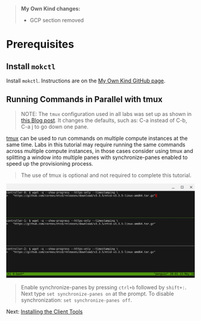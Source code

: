 >  **My Own Kind changes:**
> 
> * GCP section removed

# Prerequisites

## Install `mokctl`

Install `mokctl`. Instructions are on the [My Own Kind GitHub page](https://github.com/mclarkson/my-own-kind).

## Running Commands in Parallel with tmux

> NOTE: The `tmux` configuration used in all labs was set up as shown in [this Blog post](http://blogger.smorg.co.uk/2020/04/tmux-for-gnu-screen-users-on-linux.html?view=magazine). It changes the defaults, such as: C-a instead of C-b, C-a j to go down one pane.

[tmux](https://github.com/tmux/tmux/wiki) can be used to run commands on multiple compute instances at the same time. Labs in this tutorial may require running the same commands across multiple compute instances, in those cases consider using tmux and splitting a window into multiple panes with synchronize-panes enabled to speed up the provisioning process.

> The use of tmux is optional and not required to complete this tutorial.

![tmux screenshot](images/tmux-screenshot.png)

> Enable synchronize-panes by pressing `ctrl+b` followed by `shift+:`. Next type `set synchronize-panes on` at the prompt. To disable synchronization: `set synchronize-panes off`.

Next: [Installing the Client Tools](02-client-tools.md)
